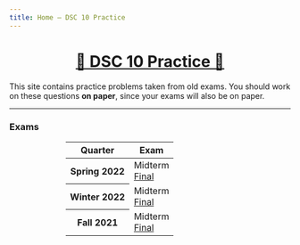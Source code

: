 ```yaml
---
title: Home – DSC 10 Practice
---
```


<center><h1><a href=''>🐼 DSC 10 Practice 🐼</a></h1></center>

This site contains practice problems taken from old exams. You should work on these questions **on paper**, since your exams will also be on paper.

---

### Exams

<center>
<table class="table" style="width:60%">
  <thead>
    <tr>
      <th scope="col">Quarter</th>
      <th scope="col">Exam</th>
    </tr>
  </thead>
  <tbody>
    <tr>
      <th scope="row">Spring 2022</th>
      <td>Midterm<br><a href='sp22-final/index.html'>Final</a></td>
    </tr>
    <tr>
      <th scope="row">Winter 2022</th>
      <td>Midterm<br><a href='wi22-final/index.html'>Final</a></td>
    </tr>
    <tr>
      <th scope="row">Fall 2021</th>
      <td>Midterm<br><a href='fa21-final/index.html'>Final</a></td>
    </tr>
  </tbody>
</table>
</center>